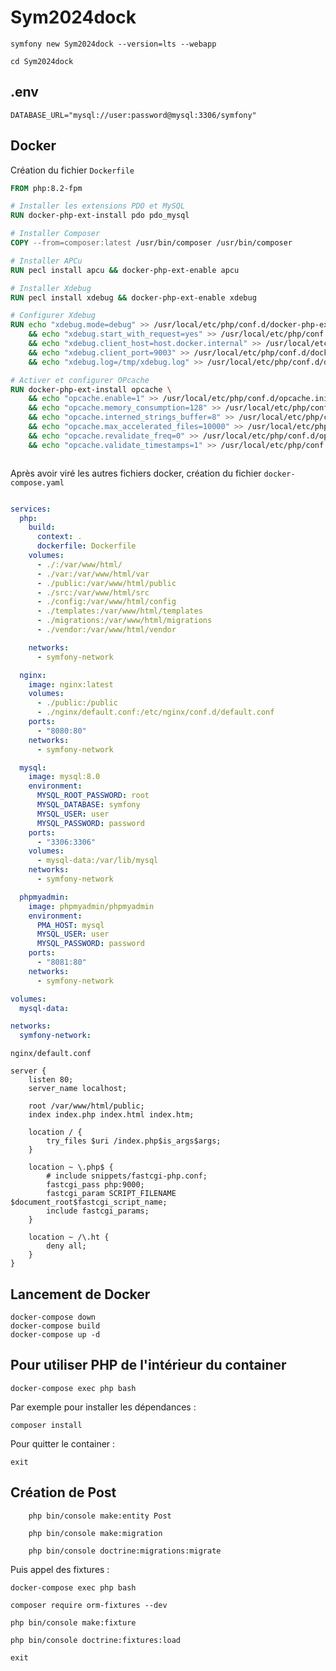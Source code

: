 # Sym2024dock

    symfony new Sym2024dock --version=lts --webapp

    cd Sym2024dock

## .env

    DATABASE_URL="mysql://user:password@mysql:3306/symfony"

## Docker

Création du fichier `Dockerfile`

```dockerfile
FROM php:8.2-fpm

# Installer les extensions PDO et MySQL
RUN docker-php-ext-install pdo pdo_mysql

# Installer Composer
COPY --from=composer:latest /usr/bin/composer /usr/bin/composer

# Installer APCu
RUN pecl install apcu && docker-php-ext-enable apcu

# Installer Xdebug
RUN pecl install xdebug && docker-php-ext-enable xdebug

# Configurer Xdebug
RUN echo "xdebug.mode=debug" >> /usr/local/etc/php/conf.d/docker-php-ext-xdebug.ini \
    && echo "xdebug.start_with_request=yes" >> /usr/local/etc/php/conf.d/docker-php-ext-xdebug.ini \
    && echo "xdebug.client_host=host.docker.internal" >> /usr/local/etc/php/conf.d/docker-php-ext-xdebug.ini \
    && echo "xdebug.client_port=9003" >> /usr/local/etc/php/conf.d/docker-php-ext-xdebug.ini \
    && echo "xdebug.log=/tmp/xdebug.log" >> /usr/local/etc/php/conf.d/docker-php-ext-xdebug.ini

# Activer et configurer OPcache
RUN docker-php-ext-install opcache \
    && echo "opcache.enable=1" >> /usr/local/etc/php/conf.d/opcache.ini \
    && echo "opcache.memory_consumption=128" >> /usr/local/etc/php/conf.d/opcache.ini \
    && echo "opcache.interned_strings_buffer=8" >> /usr/local/etc/php/conf.d/opcache.ini \
    && echo "opcache.max_accelerated_files=10000" >> /usr/local/etc/php/conf.d/opcache.ini \
    && echo "opcache.revalidate_freq=0" >> /usr/local/etc/php/conf.d/opcache.ini \
    && echo "opcache.validate_timestamps=1" >> /usr/local/etc/php/conf.d/opcache.ini



```

Après avoir viré les autres fichiers docker, création du fichier
`docker-compose.yaml`

```yaml

services:
  php:
    build:
      context: .
      dockerfile: Dockerfile
    volumes:
      - ./:/var/www/html/
      - ./var:/var/www/html/var
      - ./public:/var/www/html/public
      - ./src:/var/www/html/src
      - ./config:/var/www/html/config
      - ./templates:/var/www/html/templates
      - ./migrations:/var/www/html/migrations
      - ./vendor:/var/www/html/vendor

    networks:
      - symfony-network

  nginx:
    image: nginx:latest
    volumes:
      - ./public:/public
      - ./nginx/default.conf:/etc/nginx/conf.d/default.conf
    ports:
      - "8080:80"
    networks:
      - symfony-network

  mysql:
    image: mysql:8.0
    environment:
      MYSQL_ROOT_PASSWORD: root
      MYSQL_DATABASE: symfony
      MYSQL_USER: user
      MYSQL_PASSWORD: password
    ports:
      - "3306:3306"
    volumes:
      - mysql-data:/var/lib/mysql
    networks:
      - symfony-network

  phpmyadmin:
    image: phpmyadmin/phpmyadmin
    environment:
      PMA_HOST: mysql
      MYSQL_USER: user
      MYSQL_PASSWORD: password
    ports:
      - "8081:80"
    networks:
      - symfony-network

volumes:
  mysql-data:

networks:
  symfony-network:


```

`nginx/default.conf`

```nginx
server {
    listen 80;
    server_name localhost;

    root /var/www/html/public;
    index index.php index.html index.htm;

    location / {
        try_files $uri /index.php$is_args$args;
    }

    location ~ \.php$ {
        # include snippets/fastcgi-php.conf;
        fastcgi_pass php:9000;
        fastcgi_param SCRIPT_FILENAME $document_root$fastcgi_script_name;
        include fastcgi_params;
    }

    location ~ /\.ht {
        deny all;
    }
}
```

## Lancement de Docker

    docker-compose down
    docker-compose build
    docker-compose up -d

## Pour utiliser PHP de l'intérieur du container

    docker-compose exec php bash

Par exemple pour installer les dépendances :

    composer install

Pour quitter le container :

    exit

## Création de Post
    
        php bin/console make:entity Post
    
        php bin/console make:migration
    
        php bin/console doctrine:migrations:migrate

Puis appel des fixtures :

    docker-compose exec php bash

    composer require orm-fixtures --dev

    php bin/console make:fixture

    php bin/console doctrine:fixtures:load

    exit
